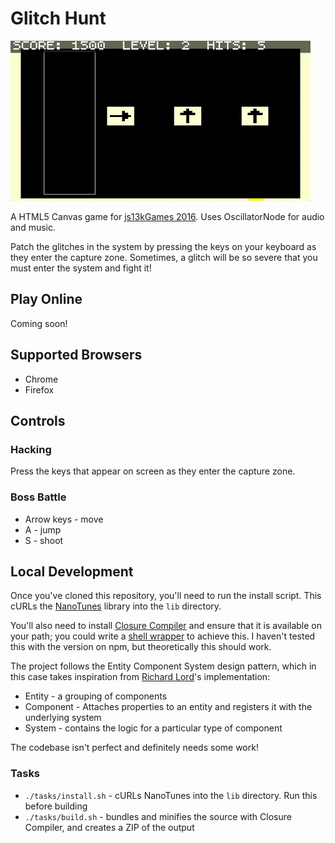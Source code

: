 # Glitch Hunt

![Preview](https://raw.githubusercontent.com/jamesseanwright/glitch-hunt/master/preview.gif)

A HTML5 Canvas game for [js13kGames 2016](http://js13kgames.com/). Uses OscillatorNode for audio and music.

Patch the glitches in the system by pressing the keys on your keyboard as they enter the capture zone. Sometimes, a glitch will be so severe that you must enter the system and fight it!


## Play Online

Coming soon!


## Supported Browsers

* Chrome
* Firefox


## Controls

### Hacking

Press the keys that appear on screen as they enter the capture zone.


### Boss Battle

* Arrow keys - move
* A - jump
* S - shoot


## Local Development

Once you've cloned this repository, you'll need to run the install script. This cURLs the [NanoTunes](https://github.com/jamesseanwright/nanotunes) library into the `lib` directory.

You'll also need to install [Closure Compiler](https://developers.google.com/closure/compiler/) and ensure that it is available on your path; you could write a [shell wrapper](https://gist.github.com/jamesseanwright/4b8e4c907c231a0f7ee71e01f5a33163) to achieve this. I haven't tested this with the version on npm, but theoretically this should work.

The project follows the Entity Component System design pattern, which in this case takes inspiration from [Richard Lord](http://www.richardlord.net/blog/what-is-an-entity-framework)'s implementation:

* Entity - a grouping of components
* Component - Attaches properties to an entity and registers it with the underlying system
* System - contains the logic for a particular type of component

The codebase isn't perfect and definitely needs some work!

### Tasks

* `./tasks/install.sh` - cURLs NanoTunes into the `lib` directory. Run this before building
* `./tasks/build.sh` - bundles and minifies the source with Closure Compiler, and creates a ZIP of the output